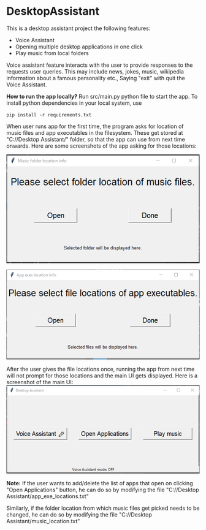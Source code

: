 # DesktopAssistant

This is a desktop assistant project the following features:
- Voice Assistant
- Opening multiple desktop applications in one click
- Play music from local folders

Voice assistant feature interacts with the user to provide responses to the requests user queries. This may include news, jokes, music, wikipedia information about a famous personality etc., Saying "exit" with quit the Voice Assistant.


**How to run the app locally?**
Run src/main.py python file to start the app. To install python dependencies in your local system, use
```
pip install -r requirements.txt
```


When user runs app for the first time, the program asks for location of music files and app executables in the filesystem. These get stored at "C://Desktop Assistant/" folder, so that the app can use from next time onwards.
Here are some screenshots of the app asking for those locations:

![app](./assets/music_location.png)

![app](./assets/app_exes.png)


After the user gives the file locations once, running the app from next time will not prompt for those locations and the main UI gets displayed. 
Here is a screenshot of the main UI:
![app](./assets/app.png)


**Note:**
If the user wants to add/delete the list of apps that open on clicking "Open Applications" button, he can do so by modifying the file "C://Desktop Assistant/app_exe_locations.txt"

Similarly, if the folder location from which music files get picked needs to be changed, he can do so by modifying the file "C://Desktop Assistant/music_location.txt"


